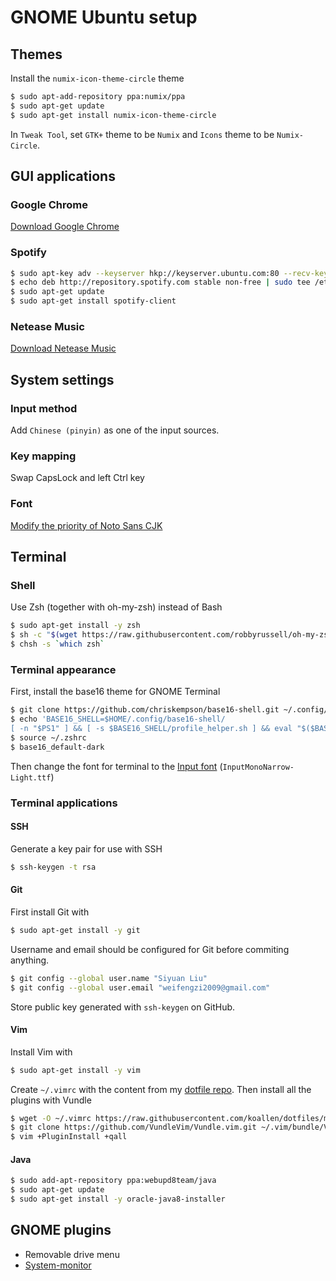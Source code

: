 # GNOME Ubuntu setup

## Themes

Install the `numix-icon-theme-circle` theme

```bash
$ sudo apt-add-repository ppa:numix/ppa
$ sudo apt-get update
$ sudo apt-get install numix-icon-theme-circle
```

In `Tweak Tool`, set `GTK+` theme to be `Numix` and `Icons` theme to be `Numix-Circle`.

## GUI applications

### Google Chrome

[Download Google Chrome](https://www.google.com/chrome/browser/desktop/index.html)

### Spotify

```bash
$ sudo apt-key adv --keyserver hkp://keyserver.ubuntu.com:80 --recv-keys BBEBDCB318AD50EC6865090613B00F1FD2C19886
$ echo deb http://repository.spotify.com stable non-free | sudo tee /etc/apt/sources.list.d/spotify.list
$ sudo apt-get update
$ sudo apt-get install spotify-client
```

### Netease Music

[Download Netease Music](http://s1.music.126.net/download/pc/netease-cloud-music_1.0.0_amd64_ubuntu16.04.deb)

## System settings

### Input method
    
Add `Chinese (pinyin)` as one of the input sources.

### Key mapping

Swap CapsLock and left Ctrl key

### Font

[Modify the priority of Noto Sans CJK](https://www.zhihu.com/question/47141667/answer/104906870)

## Terminal

### Shell

Use Zsh (together with oh-my-zsh) instead of Bash

```bash
$ sudo apt-get install -y zsh
$ sh -c "$(wget https://raw.githubusercontent.com/robbyrussell/oh-my-zsh/master/tools/install.sh -O -)"
$ chsh -s `which zsh`
```

### Terminal appearance

First, install the base16 theme for GNOME Terminal

```bash
$ git clone https://github.com/chriskempson/base16-shell.git ~/.config/base16-shell
$ echo 'BASE16_SHELL=$HOME/.config/base16-shell/
[ -n "$PS1" ] && [ -s $BASE16_SHELL/profile_helper.sh ] && eval "$($BASE16_SHELL/profile_helper.sh)"' >> ~/.zshrc
$ source ~/.zshrc
$ base16_default-dark
```

Then change the font for terminal to the [Input font](http://input.fontbureau.com/download/) (`InputMonoNarrow-Light.ttf`)

### Terminal applications

#### SSH

Generate a key pair for use with SSH

```bash
$ ssh-keygen -t rsa
```

#### Git

First install Git with

```bash
$ sudo apt-get install -y git
```

Username and email should be configured for Git before commiting anything.

```bash
$ git config --global user.name "Siyuan Liu"
$ git config --global user.email "weifengzi2009@gmail.com"
```

Store public key generated with `ssh-keygen` on GitHub.

#### Vim

Install Vim with

```bash
$ sudo apt-get install -y vim
```

Create `~/.vimrc` with the content from my [dotfile repo](https://github.com/koallen/dotfiles). Then install all the plugins with Vundle

```bash
$ wget -O ~/.vimrc https://raw.githubusercontent.com/koallen/dotfiles/master/.vimrc
$ git clone https://github.com/VundleVim/Vundle.vim.git ~/.vim/bundle/Vundle.vim
$ vim +PluginInstall +qall
```

#### Java

```bash
$ sudo add-apt-repository ppa:webupd8team/java
$ sudo apt-get update
$ sudo apt-get install -y oracle-java8-installer
```

## GNOME plugins

- Removable drive menu
- [System-monitor](https://github.com/paradoxxxzero/gnome-shell-system-monitor-applet#manual-install)
